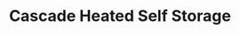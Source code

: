 ---
title: "Cascade Heated Self Storage"
url: /north-bend/cascade-heated-self-storage/
shop: storage rental
---